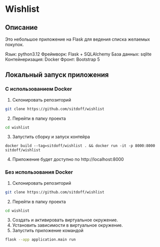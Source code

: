 # Wishlist

## Описание

Это небольшое приложение на Flask для ведения списка желаемых покупок.

Язык: python3.12
Фреймворк: Flask + SQLAlchemy
База данных: sqlite
Контейнеризация: Docker
Фронт: Bootstrap 5

## Локальный запуск приложения

### С использованием Docker

1. Склонировать репозиторий

```bash
git clone https://github.com/sitdoff/wishlist
```

2. Перейти в папку проекта

```bash
cd wishlist
```

3. Запустить сборку и запуск контейра

```
docker build --tag=sitdoff/wishlist . && docker run -it -p 8000:8000 sitdoff/wishlist
```

4. Приложение будет доступно по http://localhost:8000

### Без использования Docker

1. Склонировать репозиторий

```bash
git clone https://github.com/sitdoff/wishlist
```

2. Перейти в папку проекта

```bash
cd wishlist
```

3. Создать и активировать виртуальное окружение.
4. Установить зависимости в виртуальное окружение.
5. Запустить приложение командой

```bash
flask --app application.main run
```
